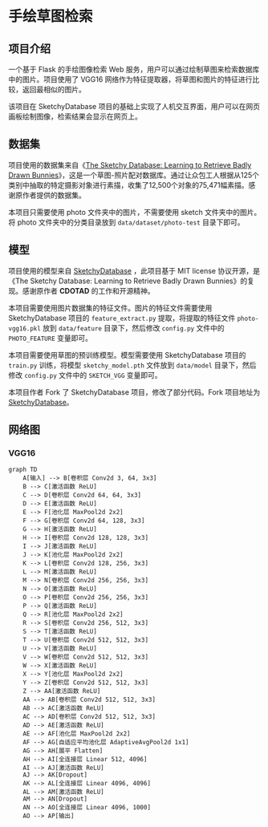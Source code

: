 # 手绘草图检索

## 项目介绍

一个基于 Flask 的手绘图像检索 Web 服务，用户可以通过绘制草图来检索数据库中的图片。项目使用了 VGG16 网络作为特征提取器，将草图和图片的特征进行比较，返回最相似的图片。

该项目在 SketchyDatabase 项目的基础上实现了人机交互界面，用户可以在网页画板绘制图像，检索结果会显示在网页上。

## 数据集

项目使用的数据集来自《[The Sketchy Database: Learning to Retrieve Badly Drawn Bunnies](https://www.cc.gatech.edu/~hays/tmp/sketchy-database.pdf)》，这是一个草图-照片配对数据库。通过让众包工人根据从125个类别中抽取的特定摄影对象进行素描，收集了12,500个对象的75,471幅素描。感谢原作者提供的数据集。

本项目只需要使用 photo 文件夹中的图片，不需要使用 sketch 文件夹中的图片。将 photo 文件夹中的分类目录放到 `data/dataset/photo-test` 目录下即可。

## 模型

项目使用的模型来自 [SketchyDatabase](https://github.com/CDOTAD/SketchyDatabase) ，此项目基于 MIT license 协议开源，是《The Sketchy Database: Learning to Retrieve Badly Drawn Bunnies》的复现。感谢原作者 **CDOTAD** 的工作和开源精神。

本项目需要使用图片数据集的特征文件。图片的特征文件需要使用 SketchyDatabase 项目的 `feature_extract.py` 提取，将提取的特征文件 `photo-vgg16.pkl` 放到 `data/feature` 目录下，然后修改 `config.py` 文件中的 `PHOTO_FEATURE` 变量即可。

本项目需要使用草图的预训练模型。模型需要使用 SketchyDatabase 项目的 `train.py` 训练，将模型 `sketchy_model.pth` 文件放到 `data/model` 目录下，然后修改 `config.py` 文件中的 `SKETCH_VGG` 变量即可。

本项目作者 Fork 了 SketchyDatabase 项目，修改了部分代码。Fork 项目地址为 [SketchyDatabase](https://github.com/HEX9CF/SketchyDatabase)。

## 网络图

### VGG16

```mermaid
graph TD
    A[输入] --> B[卷积层 Conv2d 3, 64, 3x3]
    B --> C[激活函数 ReLU]
    C --> D[卷积层 Conv2d 64, 64, 3x3]
    D --> E[激活函数 ReLU]
    E --> F[池化层 MaxPool2d 2x2]
    F --> G[卷积层 Conv2d 64, 128, 3x3]
    G --> H[激活函数 ReLU]
    H --> I[卷积层 Conv2d 128, 128, 3x3]
    I --> J[激活函数 ReLU]
    J --> K[池化层 MaxPool2d 2x2]
    K --> L[卷积层 Conv2d 128, 256, 3x3]
    L --> M[激活函数 ReLU]
    M --> N[卷积层 Conv2d 256, 256, 3x3]
    N --> O[激活函数 ReLU]
    O --> P[卷积层 Conv2d 256, 256, 3x3]
    P --> Q[激活函数 ReLU]
    Q --> R[池化层 MaxPool2d 2x2]
    R --> S[卷积层 Conv2d 256, 512, 3x3]
    S --> T[激活函数 ReLU]
    T --> U[卷积层 Conv2d 512, 512, 3x3]
    U --> V[激活函数 ReLU]
    V --> W[卷积层 Conv2d 512, 512, 3x3]
    W --> X[激活函数 ReLU]
    X --> Y[池化层 MaxPool2d 2x2]
    Y --> Z[卷积层 Conv2d 512, 512, 3x3]
    Z --> AA[激活函数 ReLU]
    AA --> AB[卷积层 Conv2d 512, 512, 3x3]
    AB --> AC[激活函数 ReLU]
    AC --> AD[卷积层 Conv2d 512, 512, 3x3]
    AD --> AE[激活函数 ReLU]
    AE --> AF[池化层 MaxPool2d 2x2]
    AF --> AG[自适应平均池化层 AdaptiveAvgPool2d 1x1]
    AG --> AH[展平 Flatten]
    AH --> AI[全连接层 Linear 512, 4096]
    AI --> AJ[激活函数 ReLU]
    AJ --> AK[Dropout]
    AK --> AL[全连接层 Linear 4096, 4096]
    AL --> AM[激活函数 ReLU]
    AM --> AN[Dropout]
    AN --> AO[全连接层 Linear 4096, 1000]
    AO --> AP[输出]
```